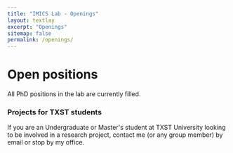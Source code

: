```yaml
---
title: "IMICS Lab - Openings"
layout: textlay
excerpt: "Openings"
sitemap: false
permalink: /openings/
---
```


# Open positions

All PhD positions in the lab are currently filled.

<!-- **We are currently open for PhD applications.**

We are  looking for new group members with passion, talent, and grit!

If you are interested in working with us as a PhD student, please send me an [email](mailto:vmetsis@txstate.edu). State briefly why you are interested and attach a CV, including information about the grades you had as an undergraduate and/or master's student. No need for a separate cover letter or certificates.  -->

### Projects for TXST students
If you are an Undergraduate or Master's student at TXST University looking to be involved in a research project, contact me (or any group member) by email or stop by my office.

<br/><br/><br/><br/><br/><br/><br/>


<!-- <figure>
<img src="{{ site.url }}{{ site.baseurl }}/images/picpic/Gallery/DSC_0696.jpg" width="95%">
</figure> -->
